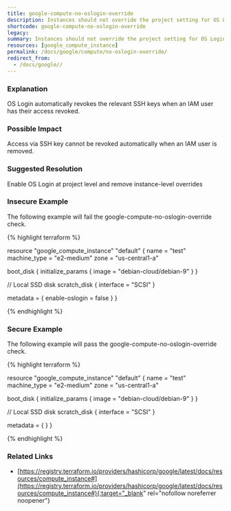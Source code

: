 ```yaml
---
title: google-compute-no-oslogin-override
description: Instances should not override the project setting for OS Login
shortcode: google-compute-no-oslogin-override
legacy: 
summary: Instances should not override the project setting for OS Login 
resources: [google_compute_instance] 
permalink: /docs/google/compute/no-oslogin-override/
redirect_from: 
  - /docs/google//
---
```


### Explanation

OS Login automatically revokes the relevant SSH keys when an IAM user has their access revoked.

### Possible Impact
Access via SSH key cannot be revoked automatically when an IAM user is removed.

### Suggested Resolution
Enable OS Login at project level and remove instance-level overrides


### Insecure Example

The following example will fail the google-compute-no-oslogin-override check.

{% highlight terraform %}

resource "google_compute_instance" "default" {
  name         = "test"
  machine_type = "e2-medium"
  zone         = "us-central1-a"

  boot_disk {
    initialize_params {
      image = "debian-cloud/debian-9"
    }
  }

  // Local SSD disk
  scratch_disk {
    interface = "SCSI"
  }

  metadata = {
    enable-oslogin = false
  }
}

{% endhighlight %}



### Secure Example

The following example will pass the google-compute-no-oslogin-override check.

{% highlight terraform %}

resource "google_compute_instance" "default" {
  name         = "test"
  machine_type = "e2-medium"
  zone         = "us-central1-a"

  boot_disk {
    initialize_params {
      image = "debian-cloud/debian-9"
    }
  }

  // Local SSD disk
  scratch_disk {
    interface = "SCSI"
  }

  metadata = {
  }
}

{% endhighlight %}



### Related Links


- [https://registry.terraform.io/providers/hashicorp/google/latest/docs/resources/compute_instance#](https://registry.terraform.io/providers/hashicorp/google/latest/docs/resources/compute_instance#){:target="_blank" rel="nofollow noreferrer noopener"}


